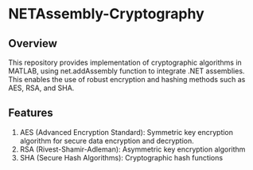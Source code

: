 # NETAssembly-Cryptography
## Overview
This repository provides implementation of cryptographic algorithms in MATLAB, using net.addAssembly function to integrate .NET assemblies. This enables the use of robust encryption and hashing methods such as AES, RSA, and SHA.
## Features
1. AES (Advanced Encryption Standard): Symmetric key encryption algorithm for secure data encryption and decryption.
2. RSA (Rivest-Shamir-Adleman): Asymmetric key encryption algorithm
3. SHA (Secure Hash Algorithms): Cryptographic hash functions 
